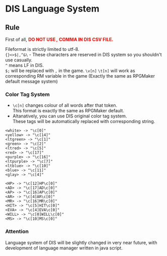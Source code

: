 # DIS Language System
  
## Rule
First of all, <span style="color: red; ">**DO NOT USE *,* COMMA IN DIS CSV FILE.**  </span>
  
Fileformat is strictly limited to utf-8.  
`{}<>$|,^&\` - These characters are reserved in DIS system so you shouldn't use casually.  
`^` means LF in DIS.  
`$;` will be replaced with `,` in the game.
`\v[n]` `\t[n]` will work as corresponding RM variable in the game (Exactly the same as RPGMaker default message system)  
### Color Tag System
- `\c[n]` changes colour of all words after that token.  
  This format is exactly the same as RPGMaker default. 
- Altanatively, you can use DIS original color tag system.  
  These tags will be automatically replaced with corresponding string.  
```
<white> -> "\c[0]"
<yellow> -> "\c[14]"
<ltgreen> -> "\c[1]"
<green> -> "\c[2]"
<ltred> -> "\c[5]"
<red> -> "\c[17]"
<purple> -> "\c[16]"
<ltpurple> -> "\c[7]"
<ltblue> -> "\c[10]"
<blue> -> "\c[11]"
<glay> -> "\c[4]"

<HP> -> "\c[12]HP\c[0]"
<AD> -> "\c[17]AD\c[0]"
<AP> -> "\c[16]AP\c[0]"
<AR> -> "\c[4]AR\c[0]"
<MR> -> "\c[16]MR\c[0]"
<HIT> -> "\c[5]HIT\c[0]"
<EVA> -> "\c[4]EVA\c[0]"
<WILL> -> "\c[0]WILL\c[0]"
<MS> -> "\c[10]MS\c[0]"
```


### Attention
Language system of DIS will be slightly changed in very near future, with development of language manager written in java script.  
